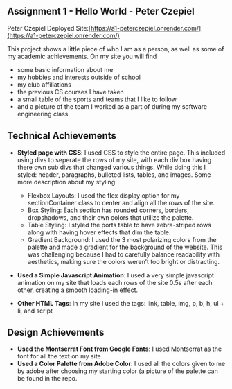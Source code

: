 Assignment 1 - Hello World - Peter Czepiel
---

Peter Czepiel
Deployed Site:[https://a1-peterczepiel.onrender.com/](https://a1-peterczepiel.onrender.com/)

This project shows a little piece of who I am as a person, as well as some of my academic achievements. On my site you will find
- some basic information about me
- my hobbies and interests outside of school
- my club affiliations
- the previous CS courses I have taken
- a small table of the sports and teams that I like to follow
- and a picture of the team I worked as a part of during my software engineering class.

## Technical Achievements
- **Styled page with CSS**: I used CSS to style the entire page. This included using divs to seperate the rows of my site, with each div box having there own sub divs that changed various things. While doing this I styled: header, paragraphs, bulleted lists, tables, and images. Some more description about my styling:
    - Flexbox Layouts: I used the flex display option for my sectionContainer class to center and align all the rows of the site.
    - Box Styling: Each section has rounded corners, borders, dropshadows, and their own colors that utilize the palette.
    - Table Styling: I styled the ports table to have zebra-striped rows along with having hover effects that dim the table.
    - Gradient Background: I used the 3 most polarizing colors from the palette and made a gradient for the background of the website.
This was challenging because I had to carefully balance readability with aesthetics, making sure the colors weren’t too bright or distracting.

- **Used a Simple Javascript Animation**: I used a very simple javascript animation on my site that loads each rows of the site 0.5s after each other, creating a smooth loading-in effect.
- **Other HTML Tags**: In my site I used the tags: link, table, img, p, b, h, ul + li, and script

## Design Achievements
- **Used the Montserrat Font from Google Fonts**: I used Montserrat as the font for all the text on my site.
- **Used a Color Palette from Adobe Color**: I used all the colors given to me by adobe after choosing my starting color (a picture of the palette can be found in the repo.
